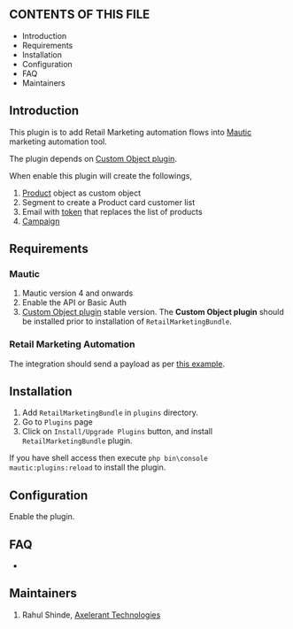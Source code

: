 CONTENTS OF THIS FILE
---------------------

* Introduction
* Requirements
* Installation
* Configuration
* FAQ
* Maintainers


Introduction
------------

This plugin is to add Retail Marketing automation flows into [Mautic][MauticHome] marketing automation tool.

The plugin depends on [Custom Object plugin][PluginCustomObjectsHome].

When enable this plugin will create the followings,
1. [Product](Docs/custom-object-product.md) object as custom object
2. Segment to create a Product card customer list
3. Email with [token](Docs/token.md) that replaces the list of products
4. [Campaign](Docs/campaign.md)


Requirements
------------  

### Mautic

1. Mautic version 4 and onwards
2. Enable the API or Basic Auth
3. [Custom Object plugin][PluginCustomObjectsHome] stable version. The **Custom Object plugin** should be installed prior to installation of `RetailMarketingBundle`.

### Retail Marketing Automation

The integration should send a payload as per [this example](Docs/custom-object-product.md#usage).


Installation
------------

1. Add `RetailMarketingBundle` in `plugins` directory.
2. Go to `Plugins` page
3. Click on `Install/Upgrade Plugins` button, and install `RetailMarketingBundle` plugin.

If you have shell access then execute `php bin\console mautic:plugins:reload` to install the plugin.


Configuration
-------------

Enable the plugin.


FAQ
---

 -


Maintainers
-----------

1. Rahul Shinde, [Axelerant Technologies][AxelerantHome]

[MauticHome]: <https://www.mautic.org>
[AxelerantHome]: <https://axelerat.com>
[PluginCustomObjectsHome]: <https://github.com/acquia/mc-cs-plugin-custom-objects>